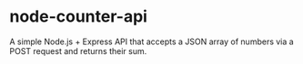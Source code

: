 # node-counter-api
A simple Node.js + Express API that accepts a JSON array of numbers via a POST request and returns their sum.
